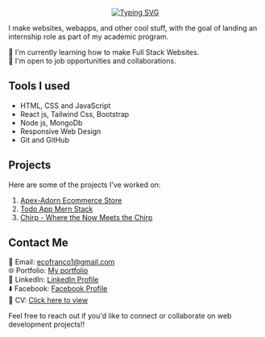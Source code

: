 <p align="center" ><a href="https://git.io/typing-svg"><img src="https://readme-typing-svg.demolab.com?font=Fira+Code&weight=700&size=40&duration=3000&pause=1000&color=65F4F7&center=true&vCenter=true&random=false&width=435&lines=Hi+There%2C;I'm+Jerico+Franco" alt="Typing SVG" /></a></p>

I make websites, webapps, and other cool stuff, with the goal of landing an internship role as part of my academic program.

🌱 I'm currently learning how to make Full Stack Websites.<br/>
💼 I'm open to job opportunities and collaborations.

## Tools I used

- HTML, CSS and JavaScript
- React js, Tailwind Css, Bootstrap
- Node js, MongoDb
- Responsive Web Design
- Git and GitHub

## Projects

Here are some of the projects I've worked on:

1. [Apex-Adorn Ecommerce Store](https://github.com/cout05/apexadorn-ecommerce-website)
2. [Todo App Mern Stack](https://github.com/cout05/todo-app)
3. [Chirp - Where the Now Meets the Chirp ](https://github.com/cout05/chirp)
 
## Contact Me

📧 Email: ecofranco1@gmail.com <br/>
🌐 Portfolio: [My portfolio](https://francojerico.netlify.app/) <br/>
📱 LinkedIn: [LinkedIn Profile](https://www.linkedin.com/in/jerico-franco-37b75627b/) <br/>
⬇️ Facebook: [Facebook Profile](https://www.facebook.com/jericofranco15/) <br/>
📄 CV: [Click here to view](https://sg.docworkspace.com/d/sIHr-jqKwAfDlsKwG)

Feel free to reach out if you'd like to connect or collaborate on web development projects!!
